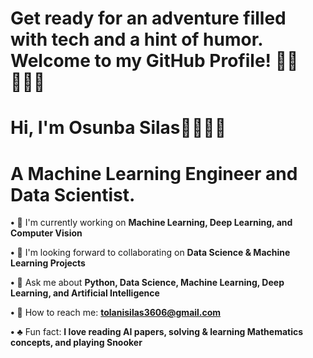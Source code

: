 # Get ready for an adventure filled with tech and a hint of humor. Welcome to my GitHub Profile! 🤝🏾👨🏽‍💻

# Hi, I'm Osunba Silas🥷👨🏽‍💻 <br>

# A Machine Learning Engineer and Data Scientist.

**•** 🥷 I'm currently working on **Machine Learning, Deep Learning, and Computer Vision**

**•** 👥 I'm looking forward to collaborating on **Data Science & Machine Learning Projects**

**•** 💬 Ask me about **Python, Data Science, Machine Learning, Deep Learning, and Artificial Intelligence**

**•** 📩 How to reach me: **tolanisilas3606@gmail.com**

**•** ♣️ Fun fact: **I love reading AI papers, solving & learning Mathematics concepts, and playing Snooker**


